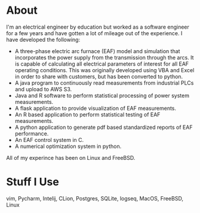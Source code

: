 # About
I'm an electrical engineer by education but worked as a software engineer for a few years and have gotten a lot of mileage out of the experience. I have developed the following:

- A three-phase electric arc furnace (EAF) model and simulation that incorporates the power supply from the transmission through the arcs. It is capable of calculating all electrical parameters of interest for all EAF operating conditions. This was originally developed using VBA and Excel in order to share with customers, but has been converted to python.
- A java program to continuously read measurements from industrial PLCs and upload to AWS S3.
- Java and R software to perform statistical processing of power system measurements.
- A flask application to provide visualization of EAF measurements.
- An R based application to perform statistical testing of EAF measurements.
- A python application to generate pdf based standardized reports of EAF performance.
- An EAF control system in C.
- A numerical optimization system in python.

All of my experince has been on Linux and FreeBSD.


# Stuff I Use
vim, Pycharm, Intelij, CLion, Postgres, SQLite, logseq, MacOS, FreeBSD, Linux

<!--
**steeljav/steeljav** is a ✨ _special_ ✨ repository because its `README.md` (this file) appears on your GitHub profile.

Here are some ideas to get you started:

- 🔭 I’m currently working on ...
- 🌱 I’m currently learning ...
- 👯 I’m looking to collaborate on ...
- 🤔 I’m looking for help with ...
- 💬 Ask me about ...
- 📫 How to reach me: ...
- 😄 Pronouns: ...
- ⚡ Fun fact: ...
-->
